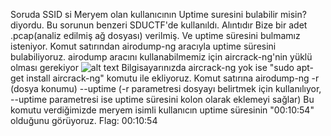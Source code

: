 Soruda SSID si Meryem olan kullanıcının Uptime suresini bulabilir misin? diyordu. Bu sorunun benzeri SDUCTF'de kullanıldı. Alıntıdır
Bize bir adet .pcap(analiz edilmiş ağ dosyası) verilmiş. Ve uptime süresini bulmamız isteniyor. 
Komut satırından airodump-ng aracıyla uptime süresini bulabiliyoruz. airodump aracını kullanabilmemiz için aircrack-ng'nin yüklü olması gerekiyor
![alt text](https://github.com/MuCyberLab/CTF/blob/master/Web%20-%20Network/250.png?raw=true)
Bilgisayarınızda aircrack-ng yok ise "sudo apt-get install aircrack-ng" komutu ile ekliyoruz. 
Komut satırına airodump-ng -r (dosya konumu) --uptime (-r parametresi dosyayı belirtmek için kullanılıyor, --uptime parametresi ise uptime süresini kolon olarak eklemeyi sağlar)
Bu komutu verdiğimizde meryem isimli kullanıcın uptime süresinin "00:10:54" olduğunu görüyoruz. 
Flag:   00:10:54
